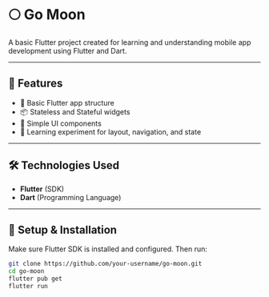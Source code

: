 # 🌕 Go Moon

A basic Flutter project created for learning and understanding mobile app development using Flutter and Dart.

---

## 📱 Features

- 🧪 Basic Flutter app structure  
- 📦 Stateless and Stateful widgets  
- 🎨 Simple UI components  
- 🧠 Learning experiment for layout, navigation, and state  

---

## 🛠️ Technologies Used

- **Flutter** (SDK)  
- **Dart** (Programming Language)  

---

## 🚧 Setup & Installation

Make sure Flutter SDK is installed and configured. Then run:

```bash
git clone https://github.com/your-username/go-moon.git
cd go-moon
flutter pub get
flutter run
